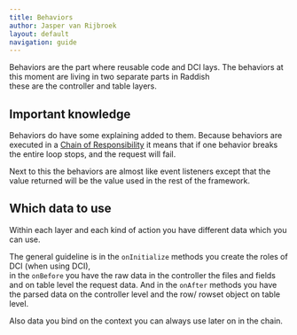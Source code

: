 ```yaml
---
title: Behaviors
author: Jasper van Rijbroek
layout: default
navigation: guide
---
```


Behaviors are the part where reusable code and DCI lays. The behaviors at this moment are living in two separate parts in Raddish  
these are the controller and table layers.

## Important knowledge
Behaviors do have some explaining added to them.
Because behaviors are executed in a [Chain of Responsibility](http://en.wikipedia.org/wiki/Chain-of-responsibility_pattern) it means that if one behavior breaks the entire loop stops,
and the request will fail.

Next to this the behaviors are almost like event listeners except that the value returned will be the value used in the rest of the framework.

## Which data to use
Within each layer and each kind of action you have different data which you can use.

The general guideline is in the ```onInitialize``` methods you create the roles of DCI (when using DCI),  
in the ```onBefore``` you have the raw data in the controller the files and fields and on table level the request data.
And in the ```onAfter``` methods you have the parsed data on the controller level and the row/ rowset object on table level.
 
Also data you bind on the context you can always use later on in the chain.